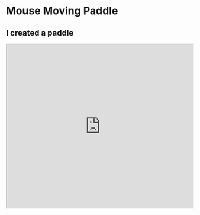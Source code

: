 # Mouse Moving Paddle
## I created a paddle

<iframe width="100%" height=442 src="https://editor.p5js.org/annabelle131/full/8yDYAT0CD"></iframe>

